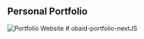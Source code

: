## Personal Portfolio

![Portfolio Website](https://i.ibb.co/WgPMpts/image.png)
#   o b a i d - p o r t f o l i o - n e x t J S  
 